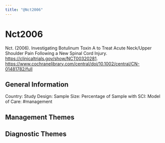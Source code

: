 ```yaml
---
title: "@Nct2006"
---
```


# Nct2006
Nct. (2006). Investigating Botulinum Toxin A to Treat Acute Neck/Upper Shoulder Pain Following a New Spinal Cord Injury. https://clinicaltrials.gov/show/NCT00320281. https://www.cochranelibrary.com/central/doi/10.1002/central/CN-01481782/full 

## General Information
Country: 
Study Design: 
Sample Size: 
Percentage of Sample with SCI:
Model of Care: #management 

## Management Themes


## Diagnostic Themes
